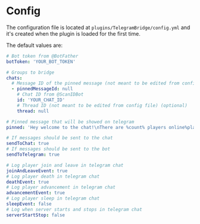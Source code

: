 # Config

The configuration file is located at `plugins/TelegramBridge/config.yml` and it's created when the plugin is loaded for the first time.

The default values are:

```yml
# Bot token from @BotFather
botToken: 'YOUR_BOT_TOKEN'

# Groups to bridge
chats:
  # Message ID of the pinned message (not meant to be edited from config file) (optional)
  - pinnedMessageId: null
    # Chat ID from @ScanIDBot
    id: 'YOUR_CHAT_ID'
    # Thread ID (not meant to be edited from config file) (optional)
    thread: null

# Pinned message that will be showed on telegram
pinned: 'Hey welcome to the chat!\nThere are %count% players online%players%'

# If messages should be sent to the chat
sendToChat: true
# If messages should be sent to the bot
sendToTelegram: true

# Log player join and leave in telegram chat
joinAndLeaveEvent: true
# Log player death in telegram chat
deathEvent: true
# Log player advancement in telegram chat
advancementEvent: true
# Log player sleep in telegram chat
sleepEvent: false
# Log when server starts and stops in telegram chat
serverStartStop: false
```
